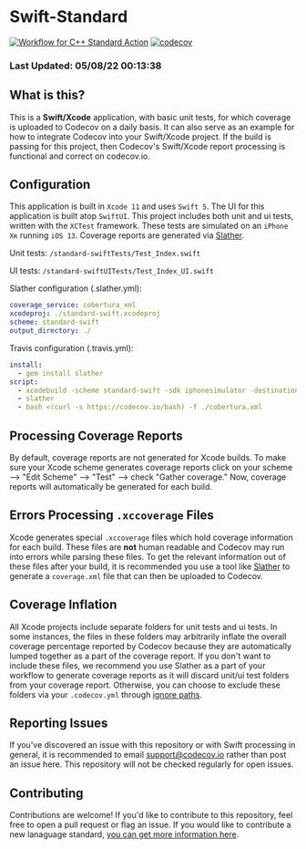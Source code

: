 # Swift-Standard

[![Workflow for C++ Standard Action](https://github.com/codecov/swift-standard/actions/workflows/swift_macos-10.15.yml/badge.svg)](https://github.com/codecov/swift-standard/actions/workflows/swift_macos-10.15.yml) [![codecov](https://codecov.io/gh/codecov/Swift-Standard/branch/master/graph/badge.svg)](https://codecov.io/gh/codecov/Swift-Standard)

### Last Updated: 05/08/22 00:13:38

## What is this?

This is a **Swift/Xcode** application, with basic unit tests, for which coverage is uploaded to Codecov on a daily basis. It can also serve as an example for how to integrate Codecov into your Swift/Xcode project. If the build is passing for this project, then Codecov's Swift/Xcode report processing is functional and correct on codecov.io.

## Configuration

This application is built in `Xcode 11` and uses `Swift 5`. The UI for this application is built atop `SwiftUI`. This project includes both unit and ui tests, written with the `XCTest` framework. These tests are simulated on an `iPhone Xʀ` running `iOS 13`. Coverage reports are generated via [Slather](https://github.com/SlatherOrg/slather).

Unit tests: `/standard-swiftTests/Test_Index.swift`

UI tests:
`/standard-swiftUITests/Test_Index_UI.swift`

Slather configuration (.slather.yml):
```yaml
coverage_service: cobertura_xml
xcodeproj: ./standard-swift.xcodeproj
scheme: standard-swift
output_directory: ./
```
Travis configuration (.travis.yml):
```yaml
install:
  - gem install slather
script:
  - xcodebuild -scheme standard-swift -sdk iphonesimulator -destination 'platform=iOS Simulator,name=iPhone Xʀ,OS=13.0' build test
  - slather 
  - bash <(curl -s https://codecov.io/bash) -f ./cobertura.xml
```

## Processing Coverage Reports

By default, coverage reports are not generated for Xcode builds. To make sure your Xcode scheme generates coverage reports click on your scheme --> "Edit Scheme" --> "Test" --> check "Gather coverage." Now, coverage reports will automatically be generated for each build.

## Errors Processing `.xccoverage` Files

Xcode generates special `.xccoverage` files which hold coverage information for each build. These files are **not** human readable and Codecov may run into errors while parsing these files. To get the relevant information out of these files after your build, it is recommended you use a tool like [Slather](https://github.com/SlatherOrg/slather) to generate a `coverage.xml` file that can then be uploaded to Codecov.

## Coverage Inflation

All Xcode projects include separate folders for unit tests and ui tests. In some instances, the files in these folders may arbitrarily inflate the overall coverage percentage reported by Codecov because they are automatically lumped together as a part of the coverage report. If you don't want to include these files, we recommend you use Slather as a part of your workflow to generate coverage reports as it will discard unit/ui test folders from your coverage report. Otherwise, you can choose to exclude these folders via your `.codecov.yml` through [ignore paths](https://docs.codecov.io/docs/ignoring-paths).

## Reporting Issues

If you've discovered an issue with this repository or with Swift processing in general, it is recommended to email support@codecov.io rather than post an issue here. This repository will not be checked regularly for open issues.

## Contributing

Contributions are welcome! If you'd like to contribute to this repository, feel free to open a pull request or flag an issue. If you would like to contribute a new lanaguage standard, [you can get more information here](https://github.com/codecov/standards-scripts/blob/master/README.md#contributing). 
 